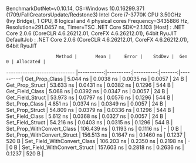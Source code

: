 
BenchmarkDotNet=v0.10.14, OS=Windows 10.0.16299.371 (1709/FallCreatorsUpdate/Redstone3)
Intel Core i7-3770K CPU 3.50GHz (Ivy Bridge), 1 CPU, 8 logical and 4 physical cores
Frequency=3435886 Hz, Resolution=291.0457 ns, Timer=TSC
.NET Core SDK=2.1.103
  [Host]     : .NET Core 2.0.6 (CoreCLR 4.6.26212.01, CoreFX 4.6.26212.01), 64bit RyuJIT
  DefaultJob : .NET Core 2.0.6 (CoreCLR 4.6.26212.01, CoreFX 4.6.26212.01), 64bit RyuJIT


                       Method |       Mean |     Error |    StdDev |  Gen 0 | Allocated |
----------------------------- |-----------:|----------:|----------:|-------:|----------:|
               Get_Prop_Class |   5.044 ns | 0.0038 ns | 0.0035 ns | 0.0057 |      24 B |
              Get_Prop_Struct |  53.633 ns | 0.0431 ns | 0.0382 ns | 0.1296 |     544 B |
              Get_Field_Class |   5.068 ns | 0.0392 ns | 0.0347 ns | 0.0057 |      24 B |
             Get_Field_Struct |  53.973 ns | 0.0797 ns | 0.0576 ns | 0.1296 |     544 B |
               Set_Prop_Class |   4.851 ns | 0.0374 ns | 0.0349 ns | 0.0057 |      24 B |
              Set_Prop_Struct |  54.809 ns | 0.0379 ns | 0.0336 ns | 0.1296 |     544 B |
              Set_Field_Class |   5.612 ns | 0.0368 ns | 0.0327 ns | 0.0057 |      24 B |
             Set_Field_Struct |  54.216 ns | 0.0403 ns | 0.0315 ns | 0.1296 |     544 B |
   Set_Prop_WithConvert_Class | 106.439 ns | 0.1193 ns | 0.1116 ns |      - |       0 B |
  Set_Prop_WithConvert_Struct | 156.513 ns | 0.1647 ns | 0.1460 ns | 0.1237 |     520 B |
  Set_Field_WithConvert_Class | 106.203 ns | 0.2350 ns | 0.2198 ns |      - |       0 B |
 Set_Field_WithConvert_Struct | 157.603 ns | 0.2818 ns | 0.2636 ns | 0.1237 |     520 B |
